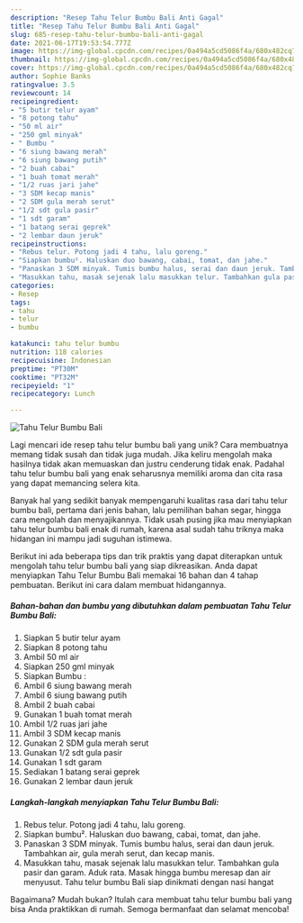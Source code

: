 ```yaml
---
description: "Resep Tahu Telur Bumbu Bali Anti Gagal"
title: "Resep Tahu Telur Bumbu Bali Anti Gagal"
slug: 685-resep-tahu-telur-bumbu-bali-anti-gagal
date: 2021-06-17T19:53:54.777Z
image: https://img-global.cpcdn.com/recipes/0a494a5cd5086f4a/680x482cq70/tahu-telur-bumbu-bali-foto-resep-utama.jpg
thumbnail: https://img-global.cpcdn.com/recipes/0a494a5cd5086f4a/680x482cq70/tahu-telur-bumbu-bali-foto-resep-utama.jpg
cover: https://img-global.cpcdn.com/recipes/0a494a5cd5086f4a/680x482cq70/tahu-telur-bumbu-bali-foto-resep-utama.jpg
author: Sophie Banks
ratingvalue: 3.5
reviewcount: 14
recipeingredient:
- "5 butir telur ayam"
- "8 potong tahu"
- "50 ml air"
- "250 gml minyak"
- " Bumbu "
- "6 siung bawang merah"
- "6 siung bawang putih"
- "2 buah cabai"
- "1 buah tomat merah"
- "1/2 ruas jari jahe"
- "3 SDM kecap manis"
- "2 SDM gula merah serut"
- "1/2 sdt gula pasir"
- "1 sdt garam"
- "1 batang serai geprek"
- "2 lembar daun jeruk"
recipeinstructions:
- "Rebus telur. Potong jadi 4 tahu, lalu goreng."
- "Siapkan bumbu². Haluskan duo bawang, cabai, tomat, dan jahe."
- "Panaskan 3 SDM minyak. Tumis bumbu halus, serai dan daun jeruk. Tambahkan air, gula merah serut, dan kecap manis."
- "Masukkan tahu, masak sejenak lalu masukkan telur. Tambahkan gula pasir dan garam. Aduk rata. Masak hingga bumbu meresap dan air menyusut. Tahu telur bumbu Bali siap dinikmati dengan nasi hangat"
categories:
- Resep
tags:
- tahu
- telur
- bumbu

katakunci: tahu telur bumbu 
nutrition: 118 calories
recipecuisine: Indonesian
preptime: "PT30M"
cooktime: "PT32M"
recipeyield: "1"
recipecategory: Lunch

---
```



![Tahu Telur Bumbu Bali](https://img-global.cpcdn.com/recipes/0a494a5cd5086f4a/680x482cq70/tahu-telur-bumbu-bali-foto-resep-utama.jpg)

Lagi mencari ide resep tahu telur bumbu bali yang unik? Cara membuatnya memang tidak susah dan tidak juga mudah. Jika keliru mengolah maka hasilnya tidak akan memuaskan dan justru cenderung tidak enak. Padahal tahu telur bumbu bali yang enak seharusnya memiliki aroma dan cita rasa yang dapat memancing selera kita.

Banyak hal yang sedikit banyak mempengaruhi kualitas rasa dari tahu telur bumbu bali, pertama dari jenis bahan, lalu pemilihan bahan segar, hingga cara mengolah dan menyajikannya. Tidak usah pusing jika mau menyiapkan tahu telur bumbu bali enak di rumah, karena asal sudah tahu triknya maka hidangan ini mampu jadi suguhan istimewa.




Berikut ini ada beberapa tips dan trik praktis yang dapat diterapkan untuk mengolah tahu telur bumbu bali yang siap dikreasikan. Anda dapat menyiapkan Tahu Telur Bumbu Bali memakai 16 bahan dan 4 tahap pembuatan. Berikut ini cara dalam membuat hidangannya.

<!--inarticleads1-->

##### Bahan-bahan dan bumbu yang dibutuhkan dalam pembuatan Tahu Telur Bumbu Bali:

1. Siapkan 5 butir telur ayam
1. Siapkan 8 potong tahu
1. Ambil 50 ml air
1. Siapkan 250 gml minyak
1. Siapkan  Bumbu :
1. Ambil 6 siung bawang merah
1. Ambil 6 siung bawang putih
1. Ambil 2 buah cabai
1. Gunakan 1 buah tomat merah
1. Ambil 1/2 ruas jari jahe
1. Ambil 3 SDM kecap manis
1. Gunakan 2 SDM gula merah serut
1. Gunakan 1/2 sdt gula pasir
1. Gunakan 1 sdt garam
1. Sediakan 1 batang serai geprek
1. Gunakan 2 lembar daun jeruk




<!--inarticleads2-->

##### Langkah-langkah menyiapkan Tahu Telur Bumbu Bali:

1. Rebus telur. Potong jadi 4 tahu, lalu goreng.
1. Siapkan bumbu². Haluskan duo bawang, cabai, tomat, dan jahe.
1. Panaskan 3 SDM minyak. Tumis bumbu halus, serai dan daun jeruk. Tambahkan air, gula merah serut, dan kecap manis.
1. Masukkan tahu, masak sejenak lalu masukkan telur. Tambahkan gula pasir dan garam. Aduk rata. Masak hingga bumbu meresap dan air menyusut. Tahu telur bumbu Bali siap dinikmati dengan nasi hangat




Bagaimana? Mudah bukan? Itulah cara membuat tahu telur bumbu bali yang bisa Anda praktikkan di rumah. Semoga bermanfaat dan selamat mencoba!
